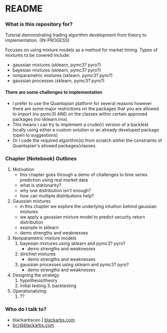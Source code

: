 
# README #

### What is this repository for? ###

Tutorial demonstrating trading algorithm development from theory to implementation. (IN-PROGESS)

Focuses on using mixture models as a method for market timing. Types of mixtures to be covered include:

* gaussian mixtures (sklearn, pymc3? pyro?)
* bayesian mixtures (sklearn, pymc3? pyro?)
* nonparametric mixtures (sklearn, pymc3? pyro?)
* gaussian processes (sklearn, pymc3? pyro?)


#### There are some challenges to implementation ####

* I prefer to use the Quantopian platform for several reasons however there are some major restrictions on the packages that you are allowed to import (no pymc3) AND on the classes within certain approved packages (no sklearn.mix). 
* This means I can try to implement a crude(r) version of a backtest locally using either a custom solution or an already developed package (open to suggestions)
* Or I code the required algorithm(s) from scratch within the constraints of Quantopian's allowed packages/classes.
 
### Chapter (Notebook) Outlines ###

1. Motivation
	- this chapter goes through a demo of challenges to time series prediction using real market data
	- what is stationarity?
	- why one distribution isn't enough?
	- how can multiple distributions help?
2. Gaussian mixtures
	- in this chapter we explore the underlying intuition behind gaussian mixtures
	- we apply a gaussian mixture model to predict security return distribution
	- example in sklearn
	- demo strengths and weaknesses
3. Nonparametric mixture models
	1. bayesian mixtures using sklearn and pymc3? pyro?
		- demo strengths and weaknesses
	2. dirichlet mixtures
		- demo strengths and weaknesses
	3. gaussian processes using sklearn and pymc3? pyro?
		- demo strengths and weaknesses
4. Designing the strategy
	1. hypothesis/theory
	2. initial testing
    	3. backtesting 
5. Operationalizing 
	1. ??

### Who do I talk to? ###

* blackarbsceo | [blackarbs.com](www.blackarbs.com)
* bcr@blackarbs.com

